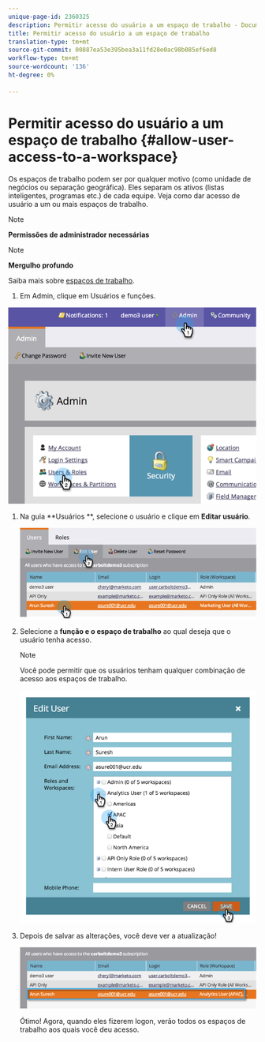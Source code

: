 ```yaml
---
unique-page-id: 2360325
description: Permitir acesso do usuário a um espaço de trabalho - Documentos do marketing - Documentação do produto
title: Permitir acesso do usuário a um espaço de trabalho
translation-type: tm+mt
source-git-commit: 00887ea53e395bea3a11fd28e0ac98b085ef6ed8
workflow-type: tm+mt
source-wordcount: '136'
ht-degree: 0%

---
```



# Permitir acesso do usuário a um espaço de trabalho {#allow-user-access-to-a-workspace}

Os espaços de trabalho podem ser por qualquer motivo (como unidade de negócios ou separação geográfica). Eles separam os ativos (listas inteligentes, programas etc.) de cada equipe. Veja como dar acesso de usuário a um ou mais espaços de trabalho.

>[!NOTE]
>
>**Permissões de administrador necessárias**

>[!NOTE]
>
>**Mergulho profundo**
>
>Saiba mais sobre [espaços de trabalho](understanding-workspaces-and-person-partitions.md).

1. Em Admin, clique em Usuários e funções.

![](assets/image2014-9-17-11-3a2-3a32.png)

1. Na guia **Usuários **, selecione o usuário e clique em **Editar usuário**.

   ![](assets/image2014-9-17-11-3a2-3a46.png)

1. Selecione a **função e o espaço de trabalho** ao qual deseja que o usuário tenha acesso.

   >[!NOTE]
   >
   >Você pode permitir que os usuários tenham qualquer combinação de acesso aos espaços de trabalho.

   ![](assets/image2014-9-17-11-3a3-3a16.png)

1. Depois de salvar as alterações, você deve ver a atualização!

   ![](assets/image2014-9-17-11-3a3-3a31.png)

   Ótimo! Agora, quando eles fizerem logon, verão todos os espaços de trabalho aos quais você deu acesso.

